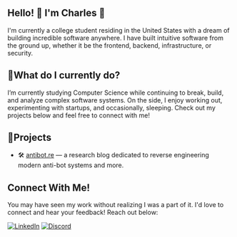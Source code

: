 ## Hello! 👋 I'm Charles 🙂
I'm currently a college student residing in the United States with a dream of building incredible software anywhere. I have built intuitive software from the ground up, whether it be the frontend, backend, infrastructure, or security.

## 🧠What do I currently do?
I’m currently studying Computer Science while continuing to break, build, and analyze complex software systems. On the side, I enjoy working out, experimenting with startups, and occasionally, sleeping. Check out my projects below and feel free to connect with me!

## 🚀Projects
- 🛠️ [antibot.re](https://antibot.re/) — a research blog dedicated to reverse engineering modern anti-bot systems and more.

## Connect With Me!
You may have seen my work without realizing I was a part of it. I'd love to connect and hear your feedback! Reach out below:

[![LinkedIn](https://custom-icon-badges.demolab.com/badge/LinkedIn-0A66C2?logo=linkedin-white&logoColor=fff)](https://www.linkedin.com/in/charles-mendez/)
[![Discord](https://img.shields.io/badge/Discord-secretlycharles-%235865F2.svg?&logo=discord&logoColor=white)](https://discordapp.com/users/1316112944290988124)
